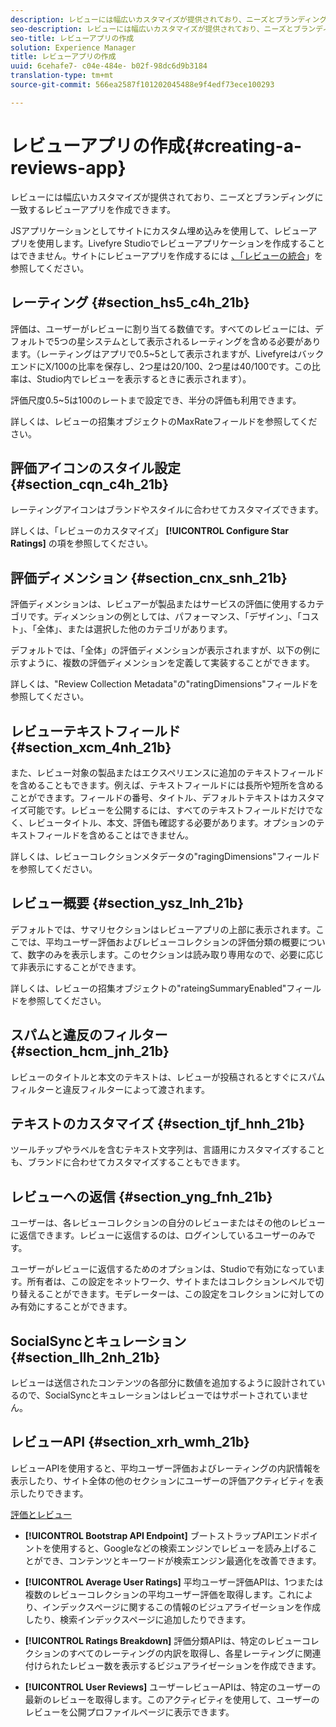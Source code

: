 ```yaml
---
description: レビューには幅広いカスタマイズが提供されており、ニーズとブランディングに一致するレビューアプリを作成できます。
seo-description: レビューには幅広いカスタマイズが提供されており、ニーズとブランディングに一致するレビューアプリを作成できます。
seo-title: レビューアプリの作成
solution: Experience Manager
title: レビューアプリの作成
uuid: 6cehafe7- c04e-484e- b02f-98dc6d9b3184
translation-type: tm+mt
source-git-commit: 566ea2587f101202045488e9f4edf73ece100293

---
```



# レビューアプリの作成{#creating-a-reviews-app}

レビューには幅広いカスタマイズが提供されており、ニーズとブランディングに一致するレビューアプリを作成できます。

JSアプリケーションとしてサイトにカスタム埋め込みを使用して、レビューアプリを使用します。Livefyre Studioでレビューアプリケーションを作成することはできません。サイトにレビューアプリを作成するには [、「レビューの統合](/help/implementation/c-app-integrations/c-reviews-integration.md)」を参照してください。


## レーティング {#section_hs5_c4h_21b}

評価は、ユーザーがレビューに割り当てる数値です。すべてのレビューには、デフォルトで5つの星システムとして表示されるレーティングを含める必要があります。（レーティングはアプリで0.5~5として表示されますが、LivefyreはバックエンドにX/100の比率を保存し、2つ星は20/100、2つ星は40/100です。この比率は、Studio内でレビューを表示するときに表示されます）。

評価尺度0.5~5は100のレートまで設定でき、半分の評価も利用できます。

詳しくは、レビューの招集オブジェクトのMaxRateフィールドを参照してください。

## 評価アイコンのスタイル設定 {#section_cqn_c4h_21b}

レーティングアイコンはブランドやスタイルに合わせてカスタマイズできます。

詳しくは、「レビューのカスタマイズ」 **[!UICONTROL Configure Star Ratings]** の項を参照してください。

## 評価ディメンション {#section_cnx_snh_21b}

評価ディメンションは、レビュアーが製品またはサービスの評価に使用するカテゴリです。ディメンションの例としては、パフォーマンス、「デザイン」、「コスト」、「全体」、または選択した他のカテゴリがあります。

デフォルトでは、「全体」の評価ディメンションが表示されますが、以下の例に示すように、複数の評価ディメンションを定義して実装することができます。

詳しくは、"Review Collection Metadata"の"ratingDimensions"フィールドを参照してください。

## レビューテキストフィールド {#section_xcm_4nh_21b}

また、レビュー対象の製品またはエクスペリエンスに追加のテキストフィールドを含めることもできます。例えば、テキストフィールドには長所や短所を含めることができます。フィールドの番号、タイトル、デフォルトテキストはカスタマイズ可能です。レビューを公開するには、すべてのテキストフィールドだけでなく、レビュータイトル、本文、評価も確認する必要があります。オプションのテキストフィールドを含めることはできません。

詳しくは、レビューコレクションメタデータの"ragingDimensions"フィールドを参照してください。

## レビュー概要 {#section_ysz_lnh_21b}

デフォルトでは、サマリセクションはレビューアプリの上部に表示されます。ここでは、平均ユーザー評価およびレビューコレクションの評価分類の概要について、数字のみを表示します。このセクションは読み取り専用なので、必要に応じて非表示にすることができます。

詳しくは、レビューの招集オブジェクトの"rateingSummaryEnabled"フィールドを参照してください。

## スパムと違反のフィルター {#section_hcm_jnh_21b}

レビューのタイトルと本文のテキストは、レビューが投稿されるとすぐにスパムフィルターと違反フィルターによって渡されます。

## テキストのカスタマイズ {#section_tjf_hnh_21b}

ツールチップやラベルを含むテキスト文字列は、言語用にカスタマイズすることも、ブランドに合わせてカスタマイズすることもできます。

## レビューへの返信 {#section_yng_fnh_21b}

ユーザーは、各レビューコレクションの自分のレビューまたはその他のレビューに返信できます。レビューに返信するのは、ログインしているユーザーのみです。

ユーザーがレビューに返信するためのオプションは、Studioで有効になっています。所有者は、この設定をネットワーク、サイトまたはコレクションレベルで切り替えることができます。モデレーターは、この設定をコレクションに対してのみ有効にすることができます。

## SocialSyncとキュレーション {#section_llh_2nh_21b}

レビューは送信されたコンテンツの各部分に数値を追加するように設計されているので、SocialSyncとキュレーションはレビューではサポートされていません。

## レビューAPI {#section_xrh_wmh_21b}

レビューAPIを使用すると、平均ユーザー評価およびレーティングの内訳情報を表示したり、サイト全体の他のセクションにユーザーの評価アクティビティを表示したりできます。

[評価とレビュー](https://api.livefyre.com/docs/apis/by-category/ratings-and-reviews)

* **[!UICONTROL Bootstrap API Endpoint]** ブートストラップAPIエンドポイントを使用すると、Googleなどの検索エンジンでレビューを読み上げることができ、コンテンツとキーワードが検索エンジン最適化を改善できます。

* **[!UICONTROL Average User Ratings]** 平均ユーザー評価APIは、1つまたは複数のレビューコレクションの平均ユーザー評価を取得します。これにより、インデックスページに関するこの情報のビジュアライゼーションを作成したり、検索インデックスページに追加したりできます。

* **[!UICONTROL Ratings Breakdown]** 評価分類APIは、特定のレビューコレクションのすべてのレーティングの内訳を取得し、各星レーティングに関連付けられたレビュー数を表示するビジュアライゼーションを作成できます。

* **[!UICONTROL User Reviews]** ユーザーレビューAPIは、特定のユーザーの最新のレビューを取得します。このアクティビティを使用して、ユーザーのレビューを公開プロファイルページに表示できます。
